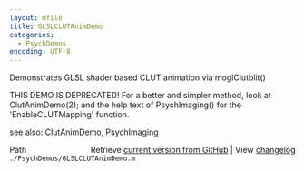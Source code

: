 ```yaml
---
layout: mfile
title: GLSLCLUTAnimDemo
categories:
  - PsychDemos
encoding: UTF-8
---
```



Demonstrates GLSL shader based CLUT animation via moglClutblit()

THIS DEMO IS DEPRECATED! For a better and simpler method, look at
ClutAnimDemo(2); and the help text of PsychImaging() for the
'EnableCLUTMapping' function.

see also: ClutAnimDemo, PsychImaging


<div class="code_header" style="text-align:right;">
  <span style="float:left;">Path&nbsp;&nbsp;</span> <span class="counter">Retrieve <a href=
  "https://raw.github.com/Psychtoolbox-3/Psychtoolbox-3/beta/./PsychDemos/GLSLCLUTAnimDemo.m">current version from GitHub</a> | View <a href=
  "https://github.com/Psychtoolbox-3/Psychtoolbox-3/commits/beta/./PsychDemos/GLSLCLUTAnimDemo.m">changelog</a></span>
</div>
<div class="code">
  <code>./PsychDemos/GLSLCLUTAnimDemo.m</code>
</div>
